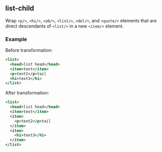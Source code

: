 ## list-child
Wrap `<p/>`, `<hi/>`, `<ab/>`, `<list/>`, `<del/>`, and `<quote/>` elements that are direct descendants of `<list/>` in a new `<item/>` element.


### Example
Before transformation:
```xml
<list>
  <head>list head</head>
  <item>text</item>
  <p>text2</p>tail
  <hi>text3</hi>
</list>
```

After transformation:
```xml
<list>
  <head>list head</head>
  <item>text</item>
  <item>
    <p>text2</p>tail
  </item>
  <item>
    <hi>text3</hi>
  </item>
</list>
```
